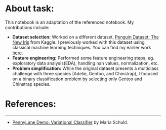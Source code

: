 # About task:
This notebook is an adaptation of the referenced notebook. My contributions include:

- **Dataset selection:** Worked on a different dataset, [Penguin Dataset: The New Iris](https://www.kaggle.com/code/parulpandey/penguin-dataset-the-new-iris) from Kaggle. I previously worked with this dataset using classical machine learning techniques. You can find my earlier work [here](https://www.kaggle.com/code/asadullahgalib/penguin-species-classification-with-kfold-cv).
- **Feature engineering:** Performed some feature engineering steps, eg. exploratory data analysis(EDA), handling nan values, normalization, etc.
- **Problem simplification:** While the original dataset presents a multiclass challenge with three species (Adelie, Gentoo, and Chinstrap), I focused on a binary classification problem by selecting only Gentoo and Chinstrap species.

# References:
---

- [PennyLane Demo: Variational Classifier](https://pennylane.ai/qml/demos/tutorial_variational_classifier/) by Maria Schuld.